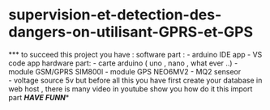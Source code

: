 # supervision-et-detection-des-dangers-on-utilisant-GPRS-et-GPS
   *** to succeed this project you have :
         software part :
            - arduino IDE  app
            - VS code  app
         hardware part:
            - carte arduino ( uno , nano , what ever ..)
            - module GSM/GPRS SIM800l 
            - module GPS NEO6MV2
            - MQ2 senseor  
            - voltage source 5v 
     but before all this you have first create your database in web host , there is many video in youtube show you how do it this import part 
                                              ***HAVE FUNN****
                                              
